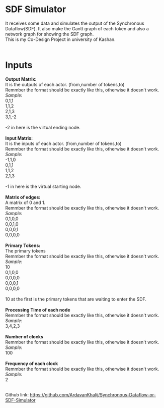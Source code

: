 # SDF Simulator

It receives some data and simulates the output of the Synchronous Dataflow(SDF). It also make the Gantt graph of each token and also 
a network graph for showing the SDF graph.<br/>
This is my Co-Design Project in university of Kashan.<br/><br/>

# Inputs
**Output Matrix:**<br/>
It is the outputs of each actor. (from,number of tokens,to)<br/>
Remmber the format should be exactly like this, otherwise it doesn't work.<br/>
_Sample:_ <br/>
0,1,1<br/>
1,1,2<br/>
2,1,3<br/>
3,1,-2<br/>
<br/>
-2 in here is the virtual ending node.<br/>
<br/>
**Input Matrix:**<br/>
It is the inputs of each actor. (from,number of tokens,to)<br/>
Remmber the format should be exactly like this, otherwise it doesn't work.<br/>
_Sample:_<br/>
-1,1,0<br/>
0,1,1<br/>
1,1,2<br/>
2,1,3<br/>
<br/>
-1 in here is the virtual starting node.<br/>
<br/>
**Matrix of edges:**<br/>
A matrix of 0 and 1.<br/>
Remmber the format should be exactly like this, otherwise it doesn't work.<br/>
_Sample:_<br/>
0,1,0,0<br/>
0,0,1,0<br/>
0,0,0,1<br/>
0,0,0,0<br/>
<br/>
**Primary Tokens:**<br/>
The primary tokens<br/>
Remmber the format should be exactly like this, otherwise it doesn't work.<br/>
_Sample:_<br/>
10<br/>
0,1,0,0<br/>
0,0,0,0<br/>
0,0,0,1<br/>
0,0,0,0<br/>
<br/>
10 at the first is the primary tokens that are waiting to enter the SDF.<br/>
<br/>
**Processing Time of each node**<br/>
Remmber the format should be exactly like this, otherwise it doesn't work.<br/>
_Sample:_<br/>
3,4,2,3<br/>
<br/>
**Number of clocks**<br/>
Remmber the format should be exactly like this, otherwise it doesn't work.<br/>
_Sample:_<br/>
100<br/>
<br/>
**Frequency of each clock**<br/>
Remmber the format should be exactly like this, otherwise it doesn't work.<br/>
_Sample:_<br/>
2<br/>
<br/>

Github link: https://github.com/ArdavanKhalij/Synchronous-Dataflow-or-SDF-Simulator
